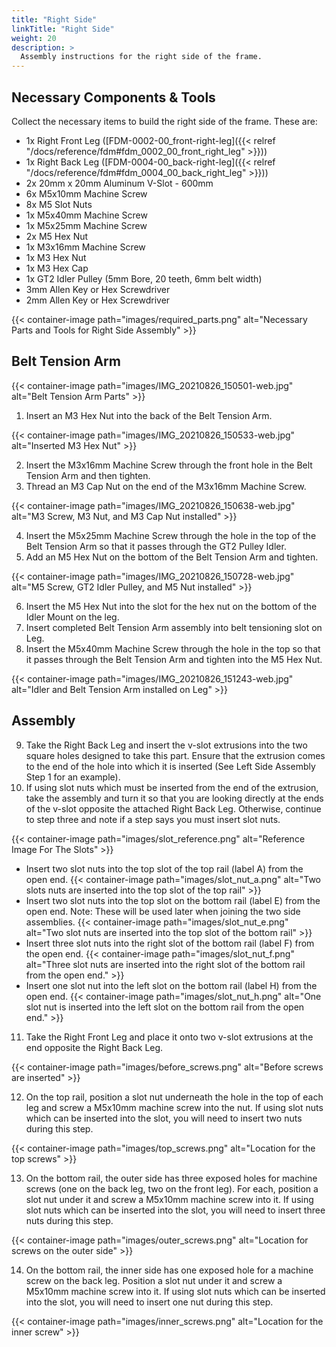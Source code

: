 ```yaml
---
title: "Right Side"
linkTitle: "Right Side"
weight: 20
description: >
  Assembly instructions for the right side of the frame.
---
```


## Necessary Components & Tools

Collect the necessary items to build the right side of the frame. These are:

* 1x Right Front Leg ([FDM-0002-00_front-right-leg]({{< relref "/docs/reference/fdm#fdm_0002_00_front_right_leg" >}}))
* 1x Right Back Leg ([FDM-0004-00_back-right-leg]({{< relref "/docs/reference/fdm#fdm_0004_00_back_right_leg" >}}))
* 2x 20mm x 20mm Aluminum V-Slot - 600mm
* 6x M5x10mm Machine Screw
* 8x M5 Slot Nuts
* 1x M5x40mm Machine Screw
* 1x M5x25mm Machine Screw
* 2x M5 Hex Nut
* 1x M3x16mm Machine Screw
* 1x M3 Hex Nut
* 1x M3 Hex Cap
* 1x GT2 Idler Pulley (5mm Bore, 20 teeth, 6mm belt width)
* 3mm Allen Key or Hex Screwdriver
* 2mm Allen Key or Hex Screwdriver

{{< container-image path="images/required_parts.png" alt="Necessary Parts and Tools for Right Side Assembly" >}}

## Belt Tension Arm

{{< container-image path="images/IMG_20210826_150501-web.jpg" alt="Belt Tension Arm Parts" >}}

1. Insert an M3 Hex Nut into the back of the Belt Tension Arm.

{{< container-image path="images/IMG_20210826_150533-web.jpg" alt="Inserted M3 Hex Nut" >}}

2. Insert the M3x16mm Machine Screw through the front hole in the Belt Tension Arm and then tighten.
3. Thread an M3 Cap Nut on the end of the M3x16mm Machine Screw.

{{< container-image path="images/IMG_20210826_150638-web.jpg" alt="M3 Screw, M3 Nut, and M3 Cap Nut installed" >}}

4. Insert the M5x25mm Machine Screw through the hole in the top of the Belt Tension Arm so that it passes through the GT2 Pulley Idler.
5. Add an M5 Hex Nut on the bottom of the Belt Tension Arm and tighten.

{{< container-image path="images/IMG_20210826_150728-web.jpg" alt="M5 Screw, GT2 Idler Pulley, and M5 Nut installed" >}}

6. Insert the M5 Hex Nut into the slot for the hex nut on the bottom of the Idler Mount on the leg.
7. Insert completed Belt Tension Arm assembly into belt tensioning slot on Leg.
8. Insert the M5x40mm Machine Screw through the hole in the top so that it passes through the Belt Tension Arm and tighten into the M5 Hex Nut.

{{< container-image path="images/IMG_20210826_151243-web.jpg" alt="Idler and Belt Tension Arm installed on Leg" >}}

## Assembly

9. Take the Right Back Leg and insert the v-slot extrusions into the two square holes designed to take this part. Ensure that the extrusion comes to the end of the hole into which it is inserted (See Left Side Assembly Step 1 for an example).
10. If using slot nuts which must be inserted from the end of the extrusion, take the assembly and turn it so that you are looking directly at the ends of the v-slot opposite the attached Right Back Leg. Otherwise, continue to step three and note if a step says you must insert slot nuts.

{{< container-image path="images/slot_reference.png" alt="Reference Image For The Slots" >}}

* Insert two slot nuts into the top slot of the top rail (label A) from the open end.
  {{< container-image path="images/slot_nut_a.png" alt="Two slots nuts are inserted into the top slot of the top rail" >}}
* Insert two slot nuts into the top slot on the bottom rail (label E) from the open end. Note: These will be used later when joining the two side assemblies.
  {{< container-image path="images/slot_nut_e.png" alt="Two slot nuts are inserted into the top slot of the bottom rail" >}}
* Insert three slot nuts into the right slot of the bottom rail (label F) from the open end.
  {{< container-image path="images/slot_nut_f.png" alt="Three slot nuts are inserted into the right slot of the bottom rail from the open end." >}}
* Insert one slot nut into the left slot on the bottom rail (label H) from the open end.
  {{< container-image path="images/slot_nut_h.png" alt="One slot nut is inserted into the left slot on the bottom rail from the open end." >}}

11. Take the Right Front Leg and place it onto two v-slot extrusions at the end opposite the Right Back Leg.

{{< container-image path="images/before_screws.png" alt="Before screws are inserted" >}}   

12. On the top rail, position a slot nut underneath the hole in the top of each leg and screw a M5x10mm machine screw into the nut. If using slot nuts which can be inserted into the slot, you will need to insert two nuts during this step.

{{< container-image path="images/top_screws.png" alt="Location for the top screws" >}}

13. On the bottom rail, the outer side has three exposed holes for machine screws (one on the back leg, two on the front leg). For each, position a slot nut under it and screw a M5x10mm machine screw into it. If using slot nuts which can be inserted into the slot, you will need to insert three nuts during this step.

{{< container-image path="images/outer_screws.png" alt="Location for screws on the outer side" >}}

14. On the bottom rail, the inner side has one exposed hole for a machine screw on the back leg. Position a slot nut under it and screw a M5x10mm machine screw into it. If using slot nuts which can be inserted into the slot, you will need to insert one nut during this step.

{{< container-image path="images/inner_screws.png" alt="Location for the inner screw" >}}

